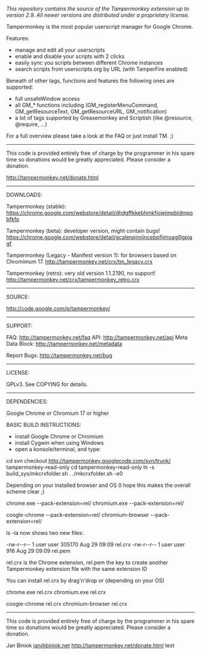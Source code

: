 *This repository contains the source of the Tampermonkey extension up to version 2.9.*
*All newer versions are distributed under a proprietary license.*

Tampermonkey is the most popular userscript manager for Google Chrome.

Features:
 - manage and edit all your userscripts
 - enable and disable your scripts with 2 clicks
 - easily sync you scripts between different Chrome instances
 - search scripts from userscripts.org by URL (with TamperFire enabled)

Beneath of other tags, functions and features the following ones are supported:
 - full unsafeWindow access
 - all GM_* functions including (GM_registerMenuCommand, GM_getResourceText, GM_getResourceURL, GM_notification)
 - a lot of tags supported by Greasemonkey and Scriptish (like @resource, @require, ...)

For a full overview please take a look at the FAQ or just install TM. ;)

---

This code is provided entirely free of charge by the programmer in his spare
time so donations would be greatly appreciated. Please consider a donation.

http://tampermonkey.net/donate.html

---

DOWNLOADS:

Tampermonkey (stable): 
   https://chrome.google.com/webstore/detail/dhdgffkkebhmkfjojejmpbldmpobfkfo

Tampermonkey (beta): developer version, might contain bugs!
   https://chrome.google.com/webstore/detail/gcalenpjmijncebpfijmoaglllgpjagf

Tampermonkey (Legacy - Manifest version 1): for browsers based on Chromimum 17.
   http://tampermonkey.net/crx/tm_legacy.crx

Tampermonkey (retro): very old version 1.1.2190, no support!
   http://tampermonkey.net/crx/tampermonkey_retro.crx

---

SOURCE:

http://code.google.com/p/tampermonkey/

---

SUPPORT:

FAQ: http://tampermonkey.net/faq
API: http://tampermonkey.net/api
Meta Data Block: http://tampermonkey.net/metadata

Report Bugs: http://tampermonkey.net/bug

---

LICENSE: 

GPLv3.  See COPYING for details.

---

DEPENDENCIES:

Google Chrome or Chromium 17 or higher

BASIC BUILD INSTRUCTIONS:

- install Google Chrome or Chromium
- install Cygwin when using Windows
- open a konsole/terminal, and type:

cd
svn checkout http://tampermonkey.googlecode.com/svn/trunk/ tampermonkey-read-only
cd tampermonkey-read-only
ln -s build_sys/mkcrxfolder.sh .
./mkcrxfolder.sh -e0

Depending on your installed browser and OS (I hope this makes the overall scheme clear ;)

chrome.exe --pack-extension=rel/
chromium.exe --pack-extension=rel/

coogle-chrome --pack-extension=rel/
chromium-browser --pack-extension=rel/

ls -la now shows two new files:

-rw-r--r--  1 user user 305170 Aug 29 09:09 rel.crx
-rw-r--r--  1 user user    916 Aug 29 09:09 rel.pem

rel.crx is the Chrome extension, rel.pem the key to create another Tampermonkey extension file with the same extension ID

You can install rel.crx by drag'n'drop or (depending on your OS)

chrome.exe rel.crx
chromium.exe rel.crx

coogle-chrome rel.crx
chromium-browser rel.crx

---

This code is provided entirely free of charge by the programmer in his spare
time so donations would be greatly appreciated. Please consider a donation.

Jan Biniok <jan@biniok.net>
http://tampermonkey.net/donate.html
test
